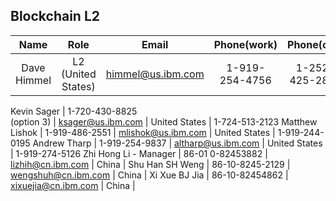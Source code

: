 ## Blockchain L2
| Name | Role | Email | Phone(work) | Phone(cell) |
|:---:|:---:|:---:|:---:|:---:| 
| Dave Himmel | L2 (United States) | himmel@us.ibm.com | 1-919-254-4756 | 1-252-425-2893 |





Kevin Sager	| 1-720-430-8825 <br>(option 3)	| ksager@us.ibm.com |	United States |	1-724-513-2123
Matthew Lishok | 1-919-486-2551 | mlishok@us.ibm.com | United States | 1-919-244-0195
Andrew Tharp | 1-919-254-9837 | altharp@us.ibm.com | United States | 1-919-274-5126
Zhi Hong Li - Manager | 86-01 0-82453882 | lizhih@cn.ibm.com | China |
Shu Han SH Weng | 86-10-8245-2129	| wengshuh@cn.ibm.com	| China |
Xi Xue BJ Jia |	86-10-82454862 | xixuejia@cn.ibm.com | China	|
